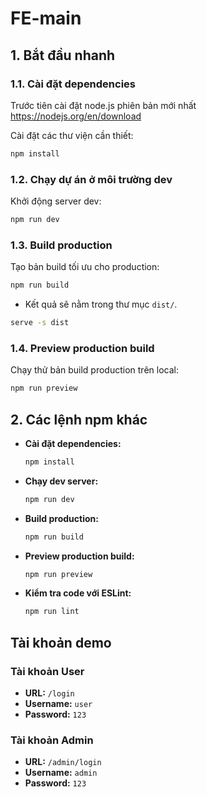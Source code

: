 # FE-main


## 1. Bắt đầu nhanh

### 1.1. Cài đặt dependencies
Trước tiên cài đặt node.js phiên bản mới nhất 
https://nodejs.org/en/download

Cài đặt các thư viện cần thiết:
```bash
npm install
```

### 1.2. Chạy dự án ở môi trường dev

Khởi động server dev:
```bash
npm run dev
```
### 1.3. Build production

Tạo bản build tối ưu cho production:
```bash
npm run build
```
- Kết quả sẽ nằm trong thư mục `dist/`.
```bash
serve -s dist
```
### 1.4. Preview production build

Chạy thử bản build production trên local:
```bash
npm run preview
```
## 2. Các lệnh npm khác

- **Cài đặt dependencies:**
  ```bash
  npm install
  ```
- **Chạy dev server:**
  ```bash
  npm run dev
  ```
- **Build production:**
  ```bash
  npm run build
  ```
- **Preview production build:**
  ```bash
  npm run preview
  ```
- **Kiểm tra code với ESLint:**
  ```bash
  npm run lint
  ```

## Tài khoản demo

### Tài khoản User
- **URL:** `/login`
- **Username:** `user`
- **Password:** `123`

### Tài khoản Admin 
- **URL:** `/admin/login`
- **Username:** `admin`
- **Password:** `123`
